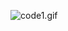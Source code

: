 ![code1.gif](/../https://github.com/gabriel-sk-williams/nyc-zoning-prototype/blob/media/media/code1.gif?raw=true "Optional Title")
